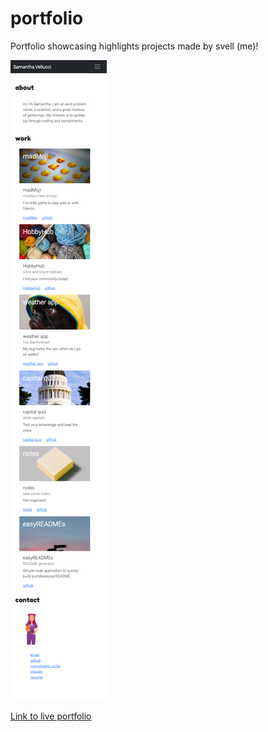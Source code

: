 # portfolio
Portfolio showcasing highlights projects made by svell (me)!


![Small screen portfolio screenshot](./assets/images/screen.png)

[Link to live portfolio](https://svellucci18.github.io/portfolio/)